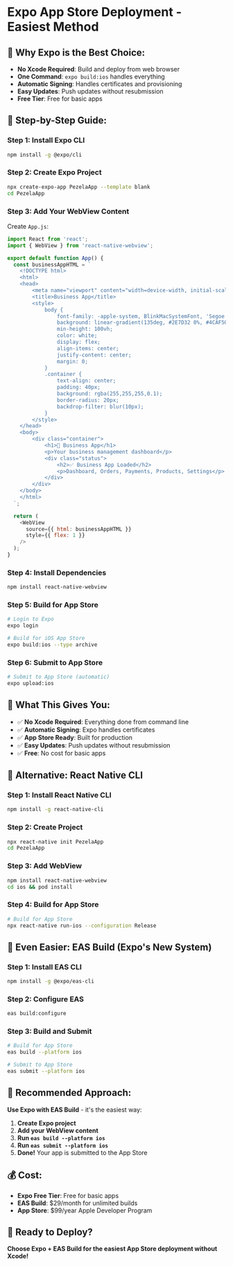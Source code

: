 # Expo App Store Deployment - Easiest Method

## 🚀 **Why Expo is the Best Choice:**
- **No Xcode Required**: Build and deploy from web browser
- **One Command**: `expo build:ios` handles everything
- **Automatic Signing**: Handles certificates and provisioning
- **Easy Updates**: Push updates without resubmission
- **Free Tier**: Free for basic apps

## 📱 **Step-by-Step Guide:**

### **Step 1: Install Expo CLI**
```bash
npm install -g @expo/cli
```

### **Step 2: Create Expo Project**
```bash
npx create-expo-app PezelaApp --template blank
cd PezelaApp
```

### **Step 3: Add Your WebView Content**
Create `App.js`:
```javascript
import React from 'react';
import { WebView } from 'react-native-webview';

export default function App() {
  const businessAppHTML = `
    <!DOCTYPE html>
    <html>
    <head>
        <meta name="viewport" content="width=device-width, initial-scale=1.0">
        <title>Business App</title>
        <style>
            body {
                font-family: -apple-system, BlinkMacSystemFont, 'Segoe UI', Roboto, sans-serif;
                background: linear-gradient(135deg, #2E7D32 0%, #4CAF50 100%);
                min-height: 100vh;
                color: white;
                display: flex;
                align-items: center;
                justify-content: center;
                margin: 0;
            }
            .container {
                text-align: center;
                padding: 40px;
                background: rgba(255,255,255,0.1);
                border-radius: 20px;
                backdrop-filter: blur(10px);
            }
        </style>
    </head>
    <body>
        <div class="container">
            <h1>🏢 Business App</h1>
            <p>Your business management dashboard</p>
            <div class="status">
                <h2>✅ Business App Loaded</h2>
                <p>Dashboard, Orders, Payments, Products, Settings</p>
            </div>
        </div>
    </body>
    </html>
  `;

  return (
    <WebView
      source={{ html: businessAppHTML }}
      style={{ flex: 1 }}
    />
  );
}
```

### **Step 4: Install Dependencies**
```bash
npm install react-native-webview
```

### **Step 5: Build for App Store**
```bash
# Login to Expo
expo login

# Build for iOS App Store
expo build:ios --type archive
```

### **Step 6: Submit to App Store**
```bash
# Submit to App Store (automatic)
expo upload:ios
```

## 🎯 **What This Gives You:**
- ✅ **No Xcode Required**: Everything done from command line
- ✅ **Automatic Signing**: Expo handles certificates
- ✅ **App Store Ready**: Built for production
- ✅ **Easy Updates**: Push updates without resubmission
- ✅ **Free**: No cost for basic apps

## 📱 **Alternative: React Native CLI**

### **Step 1: Install React Native CLI**
```bash
npm install -g react-native-cli
```

### **Step 2: Create Project**
```bash
npx react-native init PezelaApp
cd PezelaApp
```

### **Step 3: Add WebView**
```bash
npm install react-native-webview
cd ios && pod install
```

### **Step 4: Build for App Store**
```bash
# Build for App Store
npx react-native run-ios --configuration Release
```

## 🚀 **Even Easier: EAS Build (Expo's New System)**

### **Step 1: Install EAS CLI**
```bash
npm install -g @expo/eas-cli
```

### **Step 2: Configure EAS**
```bash
eas build:configure
```

### **Step 3: Build and Submit**
```bash
# Build for App Store
eas build --platform ios

# Submit to App Store
eas submit --platform ios
```

## 🎯 **Recommended Approach:**

**Use Expo with EAS Build** - it's the easiest way:

1. **Create Expo project**
2. **Add your WebView content**
3. **Run `eas build --platform ios`**
4. **Run `eas submit --platform ios`**
5. **Done!** Your app is submitted to the App Store

## 💰 **Cost:**
- **Expo Free Tier**: Free for basic apps
- **EAS Build**: $29/month for unlimited builds
- **App Store**: $99/year Apple Developer Program

## 🚀 **Ready to Deploy?**

**Choose Expo + EAS Build for the easiest App Store deployment without Xcode!**

